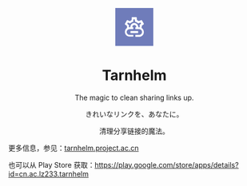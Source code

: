 <p align="center">
<img class="icon1" src="https://github.com/Xposed-Modules-Repo/cn.ac.lz233.tarnhelm/raw/main/icon-color.png" alt="icon-color" width="15%"/>
</p>

<h1 align="center">Tarnhelm</h1>

<p align="center">The magic to clean sharing links up.</p>
<p align="center">きれいなリンクを、あなたに。</p>
<p align="center">清理分享链接的魔法。</p>

更多信息，参见：[tarnhelm.project.ac.cn](https://tarnhelm.project.ac.cn/)

也可以从 Play Store 获取：https://play.google.com/store/apps/details?id=cn.ac.lz233.tarnhelm

